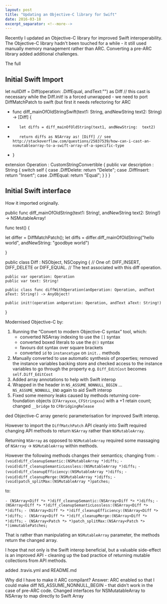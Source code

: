 ```yaml
---
layout: post
title: "Updating an Objective-C library for Swift"
date: 2016-03-18
excerpt_separator: <!--more-->
---
```

Recently I updated an Objective-C library for improved Swift interoperability. The Objective-C library hadn't been touched for a while - it still used manually memory management rather than ARC. Converting a pre-ARC library added additional challenges.

The full 
<!--more-->

## Initial Swift Import

let nullDiff = Diff(operation: .DiffEqual, andText:"") as Diff // this cast is necessary while the Diff.init! is a forced unwrapped - we need to port DiffMatchPatch to swift (but first it needs refectoring for ARC


  +    func diff_mainOfOldStringSwift(text1: String, andNewString text2: String) -> [Diff] {
   +        let diffs = diff_mainOfOldString(text1, andNewString:  text2)
   +        return diffs as NSArray as! [Diff] // see http://stackoverflow.com/questions/25837539/how-can-i-cast-an-nsmutablearray-to-a-swift-array-of-a-specific-type
   +    }


   extension Operation : CustomStringConvertible {
       public var description : String {
           switch self {
           case .DiffDelete: return "Delete";
           case .DiffInsert: return "Insert";
           case .DiffEqual: return "Equal";
           }
       }
   }

## Initial Swift interface

How it imported originally.

public func diff_mainOfOldString(text1: String!, andNewString text2: String!) -> NSMutableArray!

func test() {

let differ = DiffMatchPatch();
let diffs =  differ.diff_mainOfOldString("hello world", andNewString: "goodbye world")

}


public class Diff : NSObject, NSCopying {
    // One of: DIFF_INSERT, DIFF_DELETE or DIFF_EQUAL.
    // The text associated with this diff operation.

    public var operation: Operation
    public var text: String!

    public class func diffWithOperation(anOperation: Operation, andText aText: String!) -> AnyObject!

    public init!(operation anOperation: Operation, andText aText: String!)
}


Modernised Objective-C by:
1) Running the “Convert to modern Objective-C syntax” tool, which:
   * converted NSArray indexing to use the `[]` syntax
   * converted boxed literals to use the `@()` syntax
   * favours dot syntax over square brackets
   * converted `id` to `instancetype` on `init..` methods
2) Manually converted to use automatic synthesis of properties; removed
the instance variables backing store and checked access to the instance
variables to go through the property e.g. `Diff_EditCost` becomes
`self.Diff_EditCost`
3) Added array annotations to help with Swift interop
4) Wrapped in the header in `NS_ASSUME_NONNULL_BEGIN` …
`NS_ASSUME_NONNULL_END` again to aid Swift interop
5) Fixed some memory leaks caused by methods returning core-foundation
objects (`CFArrayxxx`, `CFStringxxx`) with a +1 retain count; changed
`__bridge` to `CFBridgingRelease`


ded Objective-C array generic parameterisation for improved Swift
interop.

However to import the `DiffMatchPatch` API cleanly into Swift required
changing API methods to return `NSArray` rather than `NSMutableArray`.

Returning `NSArray` as opposed to `NSMutableArray` required some
massaging of `NSArray` -> `NSMutableArray` within methods.

However the following methods changes their semantics; changing from:
`- (void)diff_cleanupSemantic:(NSMutableArray *)diffs;`
`- (void)diff_cleanupSemanticLossless:(NSMutableArray *)diffs;`
`- (void)diff_cleanupEfficiency:(NSMutableArray *)diffs;`
`- (void)diff_cleanupMerge:(NSMutableArray *)diffs;`
`- (void)patch_splitMax:(NSMutableArray *)patches;`

to:

`- (NSArray<Diff *> *)diff_cleanupSemantic:(NSArray<Diff *> *)diffs;`
`- (NSArray<Diff *> *)diff_cleanupSemanticLossless:(NSArray<Diff *>
*)diffs;`
`- (NSArray<Diff *> *)diff_cleanupEfficiency:(NSArray<Diff *> *)diffs;`
`- (NSArray<Diff *> *)diff_cleanupMerge:(NSArray<Diff *> *)diffs;`
`- (NSArray<Patch *> *)patch_splitMax:(NSArray<Patch *>
*)immutablePatches;`

That is rather than manipulating an `NSMutableArray` parameter, the
methods return the changed array.

I hope that not only is the Swift interop beneficial, but a valuable
side-effect is an improved API - cleaning up the bad practice of
returning mutable collections from API methods.


added .travis.yml and README.md



Why did I have to make it ARC compilant? Answer: ARC enabled so that I could make diff NS_ASSUME_NONNULL_BEGIN - that didn't work in the case of pre-ARC code. Changed interfaces for NSMutatableArray to NSArray to map directly to Swift Array
